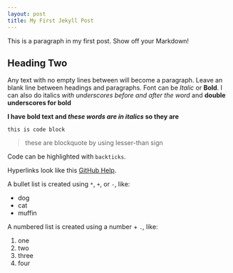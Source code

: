 ```yaml
---
layout: post
title: My First Jekyll Post
---
```


This is a paragraph in my first post.
Show off your Markdown!

## Heading Two 

Any text with no empty lines between will become a paragraph.
Leave an blank line between headings and paragraphs.
Font can be *Italic* or **Bold**. I can also do italics _with underscores before and after the word_ and __double underscores for bold__

**I have bold text and *these words are in italics* so they are**

```
this is code block
```

> these are blockquote by using lesser-than sign

Code can be highlighted with `backticks`.

Hyperlinks look like this [GitHub Help](https://help.github.com/).

A bullet list is created using `*`, `+`, or `-`, like:

- dog
- cat
- muffin

A numbered list is created using a number + `.`, like:

1. one
2. two
6. three
2. four

